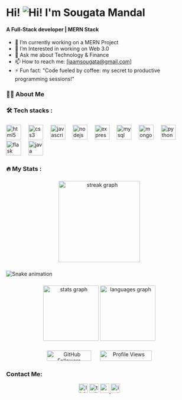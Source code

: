 # Hi! ![Hi!](https://user-images.githubusercontent.com/18350557/176309783-0785949b-9127-417c-8b55-ab5a4333674e.gif) I'm Sougata Mandal

<h4>A Full-Stack developer | MERN Stack</h4>

- 🔭 I’m currently working on a MERN Project
- 🌱 I’m Interested in working on Web 3.0 
- 💬 Ask me about Technology & Finance
- 📫 How to reach me: [iaamsougata@gmail.com]
- ⚡ Fun fact: "Code fueled by coffee: my secret to productive programming sessions!"

###

<h3 align="left">👩‍💻  About Me</h3>

###

<h3 align="left">🛠 Tech stacks :</h3>

###

<div align="left">
  <img src="https://cdn.jsdelivr.net/gh/devicons/devicon/icons/html5/html5-original.svg" height="40" alt="html5 logo"  />
  <img width="12" />
  <img src="https://cdn.jsdelivr.net/gh/devicons/devicon/icons/css3/css3-original.svg" height="40" alt="css3 logo"  />
  <img width="12" />
  <img src="https://cdn.jsdelivr.net/gh/devicons/devicon/icons/javascript/javascript-original.svg" height="40" alt="javascript logo"  />
  <img width="12" />
  <img src="https://cdn.jsdelivr.net/gh/devicons/devicon/icons/nodejs/nodejs-original.svg" height="40" alt="nodejs logo"  />
  <img width="12" />
  <img src="https://skillicons.dev/icons?i=express" height="40" alt="express logo"  />
  <img width="12" />
  <img src="https://cdn.jsdelivr.net/gh/devicons/devicon/icons/mysql/mysql-original.svg" height="40" alt="mysql logo"  />
  <img width="12" />
  <img src="https://skillicons.dev/icons?i=mongodb" height="40" alt="mongodb logo"  />
  <img width="12" />
  <img src="https://skillicons.dev/icons?i=py" height="40" alt="python logo"  />
  <img width="12" />
  <img src="https://skillicons.dev/icons?i=flask" height="40" alt="flask logo"  />
  <img width="12" />
  <img src="https://skillicons.dev/icons?i=java" height="40" alt="java logo"  />
</div>

###

<h3 align="left">🔥   My Stats :</h3>

###

<div align="center">
  <img src="https://streak-stats.demolab.com?user=SougataXdev&locale=en&mode=daily&theme=dark&hide_border=false&border_radius=5&order=3" height="220" alt="streak graph"  />
</div>

###

<img src="https://raw.githubusercontent.com/SougataXdev/SougataXdev/output/snake.svg" alt="Snake animation" />

###

<div align="center">
  <img src="https://github-readme-stats.vercel.app/api?username=SougataXdev&hide_title=false&hide_rank=false&show_icons=true&include_all_commits=true&count_private=true&disable_animations=false&theme=dracula&locale=en&hide_border=false&order=1" height="150" alt="stats graph"  />
  <img src="https://github-readme-stats.vercel.app/api/top-langs?username=SougataXdev&locale=en&hide_title=false&layout=compact&card_width=320&langs_count=5&theme=dracula&hide_border=false&order=2" height="150" alt="languages graph"  />
</div>

###

<div align="center">
  <a href="https://www.github.com/SougataXdev" target="_blank" rel="noreferrer" style="text-decoration: none;">
    <img src="https://img.shields.io/github/followers/SougataXdev?logo=github&style=for-the-badge&color=0891b2&labelColor=1c1917" alt="GitHub Followers" height="28" width="120" />
  </a>
  &nbsp;&nbsp;&nbsp;&nbsp;
  <img src="https://komarev.com/ghpvc/?username=SougataXdev&label=Profile%20views&color=0e75b6&style=flat" alt="Profile Views" height="28" width="140" />
</div>
<h3>Contact Me:</h3>
<div align="center">
  <img src="https://img.shields.io/static/v1?message=LinkedIn&logo=linkedin&label=&color=0077B5&logoColor=white&labelColor=&style=for-the-badge" height="25" alt="linkedin logo"  />
  <img src="https://img.shields.io/static/v1?message=Twitter&logo=twitter&label=&color=1DA1F2&logoColor=white&labelColor=&style=for-the-badge" height="25" alt="twitter logo"  />
  <a href="iaamsougata@gmail.com" target="_blank">
    <img src="https://img.shields.io/static/v1?message=Gmail&logo=gmail&label=&color=D14836&logoColor=white&labelColor=&style=for-the-badge" height="25" alt="gmail logo"  />
  </a>
  <a href=  target="">
  <img src="https://img.shields.io/static/v1?message=Instagram&logo=instagram&label=&color=E4405F&logoColor=white&labelColor=&style=for-the-badge" height="25" alt="instagram logo"  />
  </a>
</div>
